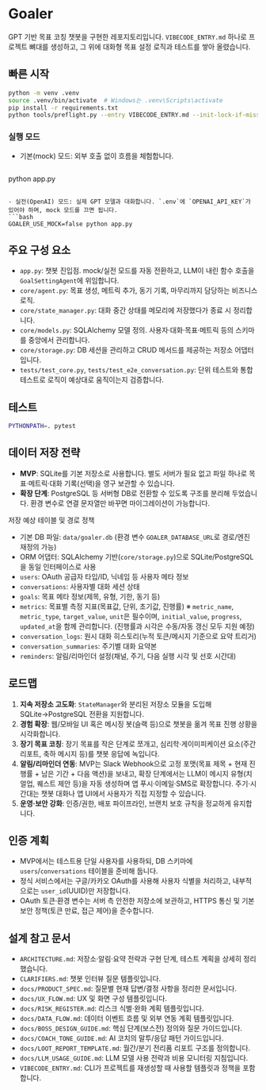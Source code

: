 # Goaler

GPT 기반 목표 코칭 챗봇을 구현한 레포지토리입니다. `VIBECODE_ENTRY.md` 하나로 프로젝트 뼈대를 생성하고, 그 위에 대화형 목표 설정 로직과 테스트를 쌓아 올렸습니다.

## 빠른 시작

```bash
python -m venv .venv
source .venv/bin/activate  # Windows는 .venv\Scripts\activate
pip install -r requirements.txt
python tools/preflight.py --entry VIBECODE_ENTRY.md --init-lock-if-missing --check-secrets
```

### 실행 모드
- 기본(mock) 모드: 외부 호출 없이 흐름을 체험합니다.
  ```bash
python app.py
  ```

- 실전(OpenAI) 모드: 실제 GPT 모델과 대화합니다. `.env`에 `OPENAI_API_KEY`가 있어야 하며, mock 모드를 끄면 됩니다.
  ```bash
GOALER_USE_MOCK=false python app.py
  ```

## 주요 구성 요소
- `app.py`: 챗봇 진입점. mock/실전 모드를 자동 전환하고, LLM이 내린 함수 호출을 `GoalSettingAgent`에 위임합니다.
- `core/agent.py`: 목표 생성, 메트릭 추가, 동기 기록, 마무리까지 담당하는 비즈니스 로직.
- `core/state_manager.py`: 대화 중간 상태를 메모리에 저장했다가 종료 시 정리합니다.
- `core/models.py`: SQLAlchemy 모델 정의. 사용자·대화·목표·메트릭 등의 스키마를 중앙에서 관리합니다.
- `core/storage.py`: DB 세션을 관리하고 CRUD 메서드를 제공하는 저장소 어댑터입니다.
- `tests/test_core.py`, `tests/test_e2e_conversation.py`: 단위 테스트와 통합 테스트로 로직이 예상대로 움직이는지 검증합니다.

## 테스트
```bash
PYTHONPATH=. pytest
```

## 데이터 저장 전략
- **MVP**: SQLite를 기본 저장소로 사용합니다. 별도 서버가 필요 없고 파일 하나로 목표·메트릭·대화 기록(선택)을 영구 보관할 수 있습니다.
- **확장 단계**: PostgreSQL 등 서버형 DB로 전환할 수 있도록 구조를 분리해 두었습니다. 환경 변수로 연결 문자열만 바꾸면 마이그레이션이 가능합니다.

저장 예상 테이블 및 경로 정책
- 기본 DB 파일: `data/goaler.db` (환경 변수 `GOALER_DATABASE_URL`로 경로/엔진 재정의 가능)
- ORM 어댑터: SQLAlchemy 기반(`core/storage.py`)으로 SQLite/PostgreSQL을 동일 인터페이스로 사용
- `users`: OAuth 공급자 타입/ID, 닉네임 등 사용자 메타 정보
- `conversations`: 사용자별 대화 세션 상태
- `goals`: 목표 메타 정보(제목, 유형, 기한, 동기 등)
- `metrics`: 목표별 측정 지표(목표값, 단위, 초기값, 진행률) ※ `metric_name`, `metric_type`, `target_value`, `unit`은 필수이며, `initial_value`, `progress`, `updated_at`을 함께 관리합니다. (진행률과 시각은 수동/자동 갱신 모두 지원 예정)
- `conversation_logs`: 원시 대화 히스토리(누적 토큰/메시지 기준으로 요약 트리거)
- `conversation_summaries`: 주기별 대화 요약본
- `reminders`: 알림/리마인더 설정(채널, 주기, 다음 실행 시각 및 선호 시간대)

## 로드맵
1. **지속 저장소 고도화**: `StateManager`와 분리된 저장소 모듈을 도입해 SQLite→PostgreSQL 전환을 지원합니다.
2. **경험 확장**: 웹/모바일 UI 혹은 메시징 봇(슬랙 등)으로 챗봇을 옮겨 목표 진행 상황을 시각화합니다.
3. **장기 목표 코칭**: 장기 목표를 작은 단계로 쪼개고, 심리학·게이미피케이션 요소(주간 리포트, 축하 메시지 등)를 챗봇 응답에 녹입니다.
4. **알림/리마인더 연동**: MVP는 Slack Webhook으로 고정 포맷(목표 제목 + 현재 진행률 + 남은 기간 + 다음 액션)을 보내고, 확장 단계에서는 LLM이 메시지 유형(치얼업, 퀘스트 제안 등)을 자동 생성하며 앱 푸시·이메일·SMS로 확장합니다. 주기·시간대는 챗봇 대화나 앱 UI에서 사용자가 직접 지정할 수 있습니다.
5. **운영·보안 강화**: 인증/권한, 배포 파이프라인, 브랜치 보호 규칙을 정교하게 유지합니다.

## 인증 계획
- MVP에서는 테스트용 단일 사용자를 사용하되, DB 스키마에 `users`/`conversations` 테이블을 준비해 둡니다.
- 정식 서비스에서는 구글/카카오 OAuth를 사용해 사용자 식별을 처리하고, 내부적으로는 `user_id`(UUID)만 저장합니다.
- OAuth 토큰·환경 변수는 서버 측 안전한 저장소에 보관하고, HTTPS 통신 및 기본 보안 정책(토큰 만료, 접근 제어)을 준수합니다.

## 설계 참고 문서
- `ARCHITECTURE.md`: 저장소·알림·요약 전략과 구현 단계, 테스트 계획을 상세히 정리했습니다.
- `CLARIFIERS.md`: 챗봇 인터뷰 질문 템플릿입니다.
- `docs/PRODUCT_SPEC.md`: 질문별 현재 답변/결정 사항을 정리한 문서입니다.
- `docs/UX_FLOW.md`: UX 및 화면 구성 템플릿입니다.
- `docs/RISK_REGISTER.md`: 리스크 식별·완화 계획 템플릿입니다.
- `docs/DATA_FLOW.md`: 데이터 이벤트 흐름 및 외부 연동 계획 템플릿입니다.
- `docs/BOSS_DESIGN_GUIDE.md`: 핵심 단계(보스전) 정의와 질문 가이드입니다.
- `docs/COACH_TONE_GUIDE.md`: AI 코치의 말투/응답 패턴 가이드입니다.
- `docs/LOOT_REPORT_TEMPLATE.md`: 월간/분기 전리품 리포트 구조를 정의합니다.
- `docs/LLM_USAGE_GUIDE.md`: LLM 모델 사용 전략과 비용 모니터링 지침입니다.
- `VIBECODE_ENTRY.md`: CLI가 프로젝트를 재생성할 때 사용할 템플릿과 정책을 포함합니다.
